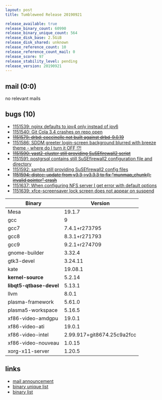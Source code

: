 ```yaml
---
layout: post
title: Tumbleweed Release 20190921

release_available: true
release_binary_count: 60990
release_binary_unique_count: 564
release_disk_base: 2.5GiB
release_disk_shared: unknown
release_reference_count: 10
release_reference_count_mail: 0
release_score: 97
release_stability_level: pending
release_version: 20190921
---
```


## mail (0:0)

no relevant mails

## bugs (10)

<!--more-->

- [1151539: nginx defaults to ipv4 only instead of ipv6](https://bugzilla.opensuse.org/show_bug.cgi?id=1151539)
- [1151540: Git Cola 3.4 crashes on repo open](https://bugzilla.opensuse.org/show_bug.cgi?id=1151540)
- ~~[1151579: drbd: coccinelle not built against drbd-9.0.19](https://bugzilla.opensuse.org/show_bug.cgi?id=1151579)~~
- [1151586: SDDM greeter login-screen background blurred with breeze theme - where do I turn it OFF !?!](https://bugzilla.opensuse.org/show_bug.cgi?id=1151586)
- ~~[1151590: yast2-cluster still providing SuSEfirewall2 script](https://bugzilla.opensuse.org/show_bug.cgi?id=1151590)~~
- [1151591: postgrsql contains still SuSEfirewall2 configuration file and directory](https://bugzilla.opensuse.org/show_bug.cgi?id=1151591)
- [1151592: samba still providing SuSEfirewall2 config files](https://bugzilla.opensuse.org/show_bug.cgi?id=1151592)
- ~~[1151594: distcc: update from v3.3->v3.3.3 to fix "munmap_chunk(): invalid pointer" crash](https://bugzilla.opensuse.org/show_bug.cgi?id=1151594)~~
- [1151637: When configuring NFS server I get error with default options](https://bugzilla.opensuse.org/show_bug.cgi?id=1151637)
- [1151639: xfce-screensaver lock screen does not appear on suspend](https://bugzilla.opensuse.org/show_bug.cgi?id=1151639)

Binary | Version
--- | ---
Mesa | 19.1.7
gcc | 9
gcc7 | 7.4.1+r273795
gcc8 | 8.3.1+r271793
gcc9 | 9.2.1+r274709
gnome-builder | 3.32.4
gtk3-devel | 3.24.11
kate | 19.08.1
**kernel-source** | 5.2.14
**libqt5-qtbase-devel** | 5.13.1
llvm | 8.0.1
plasma-framework | 5.61.0
plasma5-workspace | 5.16.5
xf86-video-amdgpu | 19.0.1
xf86-video-ati | 19.0.1
xf86-video-intel | 2.99.917+git8674.25c9a2fcc
xf86-video-nouveau | 1.0.15
xorg-x11-server | 1.20.5

## links

- [mail announcement](https://lists.opensuse.org/opensuse-factory/2019-09/msg00210.html)
- [binary unique list](http://download.opensuse.org/history/20190921/rpm.unique.list)
- [binary list](http://download.opensuse.org/history/20190921/rpm.list)
